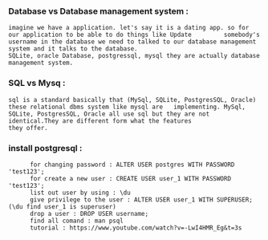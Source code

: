 ### Database vs Database management system :
    imagine we have a application. let's say it is a dating app. so for our application to be able to do things like Update         somebody's username in the database we need to talked to our database management system and it talks to the database.
    SQLite, oracle Database, postgressql, mysql they are actually database management system.
    
    
    
### SQL vs Mysq :
    sql is a standard basically that (MySql, SQLite, PostgresSQL, Oracle) these relational dbms system like mysql are   implementing. MySql, SQLite, PostgresSQL, Oracle all use sql but they are not identical.They are different form what the features
    they offer.
    
    
### install postgresql :
          for changing password : ALTER USER postgres WITH PASSWORD 'test123';
          for create a new user : CREATE USER user_1 WITH PASSWORD 'test123';
          list out user by using : \du
          give privilege to the user : ALTER USER user_1 WITH SUPERUSER; (\du find user_1 is superuser)
          drop a user : DROP USER username;
          find all comand : man psql
          tutorial : https://www.youtube.com/watch?v=-LwI4HMR_Eg&t=3s
  
  

  

  
  
